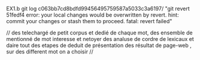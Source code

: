 
EX1.b git log  c063bb7cd8bdfd99456495759587a5033c3a6197/ 
"git revert 51fedf4
error: your local changes would be overwritten by revert.
hint: commit your changes or stash them to proceed.
fatal: revert failed"

// des telechargé de petit corpus et dedié de chaque mot, des ensemble de mentionné de mot interesse et netoyer des analuse de cordre de lexicaux et daire tout des etapes de deduit de présentation des résultat de page-web , sur des different mot on a choisir  //
